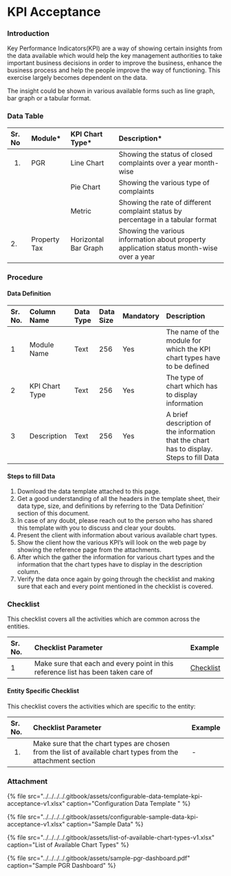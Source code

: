 # KPI Acceptance

### Introduction

Key Performance Indicators\(KPI\) are a way of showing certain insights from the data available which would help the key management authorities to take important business decisions in order to improve the business, enhance the business process and help the people improve the way of functioning. This exercise largely becomes dependent on the data.

The insight could be shown in various available forms such as line graph, bar graph or a tabular format.

### Data Table

<table>
  <thead>
    <tr>
      <th style="text-align:left"><b>Sr. No</b>
      </th>
      <th style="text-align:left"><b>Module*</b>
      </th>
      <th style="text-align:left"><b>KPI Chart Type*</b>
      </th>
      <th style="text-align:left"><b>Description*</b>
      </th>
    </tr>
  </thead>
  <tbody>
    <tr>
      <td style="text-align:left">
        <ol>
          <li></li>
        </ol>
      </td>
      <td style="text-align:left">PGR</td>
      <td style="text-align:left">Line Chart</td>
      <td style="text-align:left">Showing the status of closed complaints over a year month-wise</td>
    </tr>
    <tr>
      <td style="text-align:left"></td>
      <td style="text-align:left"></td>
      <td style="text-align:left">Pie Chart</td>
      <td style="text-align:left">Showing the various type of complaints</td>
    </tr>
    <tr>
      <td style="text-align:left"></td>
      <td style="text-align:left"></td>
      <td style="text-align:left">Metric</td>
      <td style="text-align:left">Showing the rate of different complaint status by percentage in a tabular
        format</td>
    </tr>
    <tr>
      <td style="text-align:left">2.</td>
      <td style="text-align:left">Property Tax</td>
      <td style="text-align:left">Horizontal Bar Graph</td>
      <td style="text-align:left">Showing the various information about property application status month-wise
        over a year</td>
    </tr>
  </tbody>
</table>

### Procedure

#### Data Definition

| Sr. No. | Column Name | Data Type | Data Size | Mandatory | Description |
| :--- | :--- | :--- | :--- | :--- | :--- |
| 1 | Module Name | Text | 256 | Yes | The name of the module for which the KPI  chart types have to be defined |
| 2 | KPI Chart Type | Text | 256 | Yes | The type of chart which has to display information |
| 3 | Description | Text | 256 | Yes | A brief description of the information that the chart has to display. Steps to fill Data |

#### Steps to fill Data

1. Download the data template attached to this page.
2. Get a good understanding of all the headers in the template sheet, their data type, size, and definitions by referring to the ‘Data Definition’ section of this document.
3. In case of any doubt, please reach out to the person who has shared this template with you to discuss and clear your doubts.
4. Present the client with information about various available chart types.
5. Show the client how the various KPI’s will look on the web page by showing the reference page from the attachments.
6. After which the gather the information for various chart types and the information that the chart types have to display in the description column.
7. Verify the data once again by going through the checklist and making sure that each and every point mentioned in the checklist is covered.

### Checklist

This checklist covers all the activities which are common across the entities.

| Sr. No. | Checklist Parameter | Example |
| :--- | :--- | :--- |
| 1 | Make sure that each and every point in this reference list has been taken care of | [Checklist](../untitled-1/checklist.md) |

#### Entity Specific Checklist

This checklist covers the activities which are specific to the entity:

<table>
  <thead>
    <tr>
      <th style="text-align:left">Sr. No.</th>
      <th style="text-align:left">Checklist Parameter</th>
      <th style="text-align:left">Example</th>
    </tr>
  </thead>
  <tbody>
    <tr>
      <td style="text-align:left">
        <ol>
          <li></li>
        </ol>
      </td>
      <td style="text-align:left">Make sure that the chart types are chosen from the list of available chart
        types from the attachment section</td>
      <td style="text-align:left">-</td>
    </tr>
  </tbody>
</table>

### Attachment

{% file src="../../../../.gitbook/assets/configurable-data-template-kpi-acceptance-v1.xlsx" caption="Configuration Data Template " %}

{% file src="../../../../.gitbook/assets/configurable-sample-data-kpi-acceptance-v1.xlsx" caption="Sample Data" %}

{% file src="../../../../.gitbook/assets/list-of-available-chart-types-v1.xlsx" caption="List of Available Chart Types" %}

{% file src="../../../../.gitbook/assets/sample-pgr-dashboard.pdf" caption="Sample PGR Dashboard" %}

